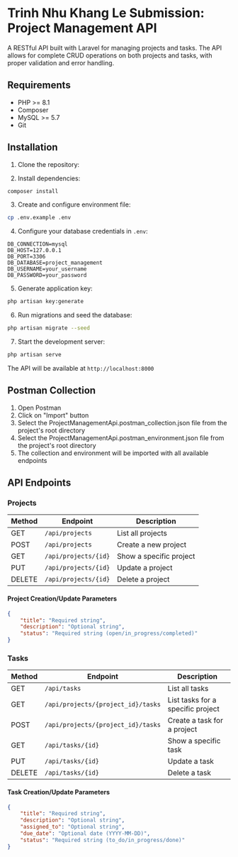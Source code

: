 # Trinh Nhu Khang Le Submission: Project Management API

A RESTful API built with Laravel for managing projects and tasks. The API allows for complete CRUD operations on both projects and tasks, with proper validation and error handling.

## Requirements

- PHP >= 8.1
- Composer
- MySQL >= 5.7
- Git

## Installation

1. Clone the repository:

2. Install dependencies:
```bash
composer install
```

3. Create and configure environment file:
```bash
cp .env.example .env
```

4. Configure your database credentials in `.env`:
```
DB_CONNECTION=mysql
DB_HOST=127.0.0.1
DB_PORT=3306
DB_DATABASE=project_management
DB_USERNAME=your_username
DB_PASSWORD=your_password
```

5. Generate application key:
```bash
php artisan key:generate
```

6. Run migrations and seed the database:
```bash
php artisan migrate --seed
```

7. Start the development server:
```bash
php artisan serve
```

The API will be available at `http://localhost:8000`

## Postman Collection
1. Open Postman
2. Click on "Import" button
3. Select the ProjectManagementApi.postman_collection.json file from the project's root directory
4. Select the ProjectManagementApi.postman_environment.json file from the project's root directory
5. The collection and environment will be imported with all available endpoints

## API Endpoints

### Projects

| Method | Endpoint | Description |
|--------|----------|-------------|
| GET | `/api/projects` | List all projects |
| POST | `/api/projects` | Create a new project |
| GET | `/api/projects/{id}` | Show a specific project |
| PUT | `/api/projects/{id}` | Update a project |
| DELETE | `/api/projects/{id}` | Delete a project |

#### Project Creation/Update Parameters

```json
{
    "title": "Required string",
    "description": "Optional string",
    "status": "Required string (open/in_progress/completed)"
}
```

### Tasks

| Method | Endpoint | Description |
|--------|----------|-------------|
| GET | `/api/tasks` | List all tasks |
| GET | `/api/projects/{project_id}/tasks` | List tasks for a specific project |
| POST | `/api/projects/{project_id}/tasks` | Create a task for a project |
| GET | `/api/tasks/{id}` | Show a specific task |
| PUT | `/api/tasks/{id}` | Update a task |
| DELETE | `/api/tasks/{id}` | Delete a task |

#### Task Creation/Update Parameters

```json
{
    "title": "Required string",
    "description": "Optional string",
    "assigned_to": "Optional string",
    "due_date": "Optional date (YYYY-MM-DD)",
    "status": "Required string (to_do/in_progress/done)"
}
```

